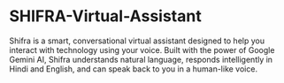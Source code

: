 # SHIFRA-Virtual-Assistant
Shifra is a smart, conversational virtual assistant designed to help you interact with technology using your voice. Built with the power of Google Gemini AI, Shifra understands natural language, responds intelligently in Hindi and English, and can speak back to you in a human-like voice.
